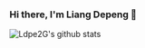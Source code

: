 ### Hi there, I'm Liang Depeng 👋

![Ldpe2G's github stats](https://github-readme-stats.vercel.app/api?username=Ldpe2G&show_icons=true&count_private=true&hide=prs&theme=default_repocard)
